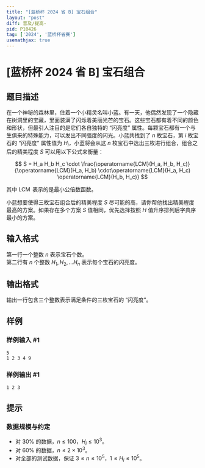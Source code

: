 ```yaml
---
title: "[蓝桥杯 2024 省 B] 宝石组合"
layout: "post"
diff: 普及/提高-
pid: P10426
tag: ['2024', '蓝桥杯省赛']
usemathjax: true
---
```


# [蓝桥杯 2024 省 B] 宝石组合
## 题目描述


在一个神秘的森林里，住着一个小精灵名叫小蓝。有一天，他偶然发现了一个隐藏在树洞里的宝藏，里面装满了闪烁着美丽光芒的宝石。这些宝石都有着不同的颜色和形状，但最引人注目的是它们各自独特的 “闪亮度” 属性。每颗宝石都有一个与生俱来的特殊能力，可以发出不同强度的闪光。小蓝共找到了 $n$ 枚宝石，第 $i$ 枚宝石的 “闪亮度” 属性值为 $H_i$，小蓝将会从这 $n$ 枚宝石中选出三枚进行组合，组合之后的精美程度 $S$ 可以用以下公式来衡量：

$$
S = H_a H_b H_c \cdot \frac{\operatorname{LCM}(H_a, H_b, H_c)}{\operatorname{LCM}(H_a, H_b) \cdot\operatorname{LCM}(H_a, H_c) \operatorname{LCM}(H_b, H_c)}
$$

其中 $\operatorname{LCM}$ 表示的是最小公倍数函数。

小蓝想要使得三枚宝石组合后的精美程度 $S$ 尽可能的高，请你帮他找出精美程度最高的方案。如果存在多个方案 $S$ 值相同，优先选择按照 $H$ 值升序排列后字典序最小的方案。

## 输入格式


第一行一个整数 $n$ 表示宝石个数。  
第二行有 $n$ 个整数 $H_1, H_2, \dots H_n$ 表示每个宝石的闪亮度。

## 输出格式


输出一行包含三个整数表示满足条件的三枚宝石的 “闪亮度”。
## 样例

### 样例输入 #1
```
5
1 2 3 4 9

```
### 样例输出 #1
```
1 2 3
```
## 提示

### 数据规模与约定

- 对 $30\%$ 的数据，$n \leq 100$，$H_i \leq 10^3$。
- 对 $60\%$ 的数据，$n \leq 2 \times 10^3$。
- 对全部的测试数据，保证 $3 \leq n \leq 10^5$，$1 \leq H_i \leq 10^5$。
